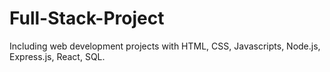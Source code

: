 # Full-Stack-Project
Including web development projects with HTML, CSS, Javascripts, Node.js, Express.js, React, SQL.
